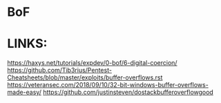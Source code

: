 # BoF

# LINKS: 
https://haxys.net/tutorials/expdev/0-bof/6-digital-coercion/
https://github.com/Tib3rius/Pentest-Cheatsheets/blob/master/exploits/buffer-overflows.rst
https://veteransec.com/2018/09/10/32-bit-windows-buffer-overflows-made-easy/
https://github.com/justinsteven/dostackbufferoverflowgood


